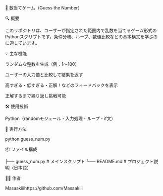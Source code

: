 🎲 数当てゲーム（Guess the Number）

🔍 概要

このリポジトリは、ユーザーが指定された範囲内で乱数を当てるゲーム形式のPythonスクリプトです。条件分岐、ループ、数値比較などの基本構文を学ぶのに適しています。

💡 主な機能

ランダムな整数を生成（例：1〜100）

ユーザーの入力値と比較して結果を返す

高すぎる・低すぎる・正解！などのフィードバックを表示

正解するまで繰り返し挑戦可能

🛠️ 使用技術

Python（randomモジュール・入力処理・ループ・if文）

🚀 実行方法

python guess_num.py

📦 ファイル構成

├── guess_num.py     # メインスクリプト
└── README.md        # プロジェクト説明（日本語）

🧑‍💻 作者

Masaakiiihttps://github.com/Masaakiii
